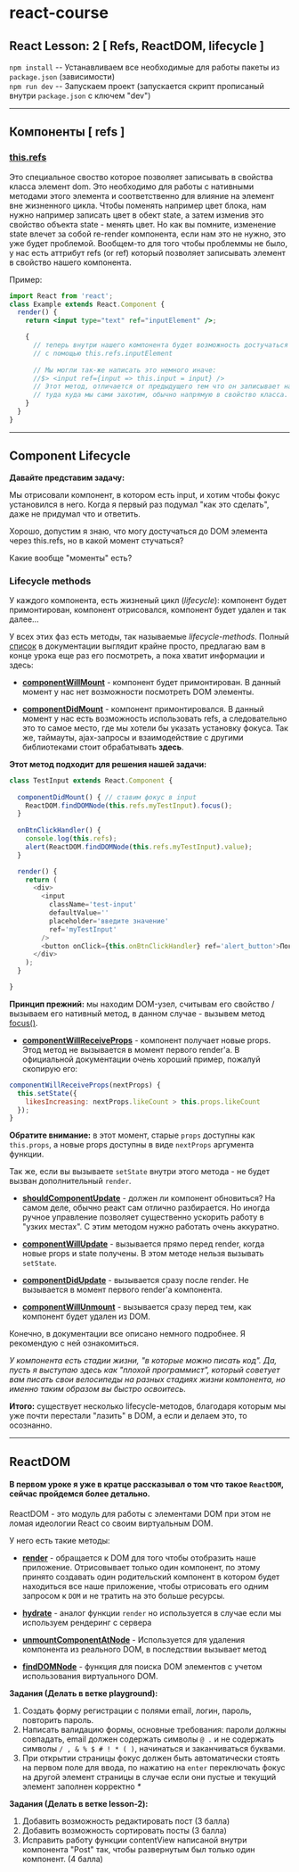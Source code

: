 # react-course
## React Lesson: 2 [ Refs, ReactDOM, lifecycle ]

`npm install` -- Устанавливаем все необходимые для работы пакеты из `package.json` (зависимости) <br/>
`npm run dev` -- Запускаем проект (запускается скрипт прописаный внутри `package.json` с ключем "dev")

---

## Компоненты [ refs ]

### [this.refs](https://reactjs.org/docs/refs-and-the-dom.html#when-to-use-refs)
Это специальное своство которое позволяет записывать в свойства класса элемент dom. Это необходимо для работы с нативными методами этого элемента и соответственно для влияние на элемент вне жизненного цикла. Чтобы поменять например цвет блока, нам нужно например записать цвет в обект state, а затем изменив это свойство объекта state - менять цвет. Но как вы помните, изменение state влечет за собой re-render компонента, если нам это не нужно, это уже будет проблемой. Вообщем-то для того чтобы проблеммы не было, у нас есть аттрибут refs (or ref) который позволяет записывать элемент в свойство нашего компонента.

Пример: 
```jsx
import React from 'react';
class Example extends React.Component {
  render() {
    return <input type="text" ref="inputElement" />;

    {
      // теперь внутри нашего компонента будет возможность достучаться до этого инпута 
      // с помощью this.refs.inputElement
      
      // Мы могли так-же написать это немного иначе: 
      //$> <input ref={input => this.input = input} />
      // Этот метод, отличается от предыдущего тем что он записывает наш элемент 
      // туда куда мы сами захотим, обычно напрямую в свойство класса.
    }
  }
}
``` 

---

<!-- > #### PS: Материал про "жизненный цикл" был честно взят [отсюда](https://maxfarseer.gitbooks.io/react-course-ru/content/zhiznennii_tsikl_komponenta.html), и немного откоректирован. -->
## Component Lifecycle
<!-- 

**Жизненный цикл в react** - это определенный набор функций которые вызываются при определенных обстоятельствах.
 -->

<!-- ---------------------------- -->
**Давайте представим задачу:**

Мы отрисовали компонент, в котором есть input, и хотим чтобы фокус установился в него. Когда я первый раз подумал "как это сделать", даже не придумал что и ответить.

Хорошо, допустим я знаю, что могу достучаться до DOM элемента через this.refs, но в какой момент стучаться?

Какие вообще "моменты" есть?

### Lifecycle methods

У каждого компонента, есть жизненый цикл (*lifecycle*): компонент будет примонтирован, компонент отрисовался, компонент будет удален и так далее...

У всех этих фаз есть методы, так называемые *lifecycle-methods*. Полный [список](https://facebook.github.io/react/docs/react-component.html) в документации выглядит крайне просто, предлагаю вам в конце урока еще раз его посмотреть, а пока хватит информации и здесь:

- **[componentWillMount](https://facebook.github.io/react/docs/react-component.html#componentwillmount)** - компонент будет примонтирован. В данный момент у нас нет возможности посмотреть DOM элементы.

- **[componentDidMount](https://facebook.github.io/react/docs/react-component.html#componentdidmount)** - компонент   примонтировался. В данный момент у нас есть возможность использовать refs, а следовательно это то самое место, где мы хотели бы указать установку фокуса. Так же, таймауты, ajax-запросы и взаимодействие с другими библиотеками стоит обрабатывать **здесь**. 

**Этот метод подходит для решения нашей задачи:**
```javascript
class TestInput extends React.Component {
  
  componentDidMount() { // ставим фокус в input
    ReactDOM.findDOMNode(this.refs.myTestInput).focus();
  }
  
  onBtnClickHandler() {
    console.log(this.refs);
    alert(ReactDOM.findDOMNode(this.refs.myTestInput).value);
  }

  render() {
    return (
      <div>
        <input
          className='test-input'
          defaultValue=''
          placeholder='введите значение'
          ref='myTestInput'
        />
        <button onClick={this.onBtnClickHandler} ref='alert_button'>Показать alert</button>
      </div>
    );
  }

}

```

**Принцип прежний:** мы находим DOM-узел, считывам его свойство / вызываем его нативный метод, в данном случае - вызывем метод [focus()](https://developer.mozilla.org/ru/docs/Web/API/HTMLElement/focus).

- **[componentWillReceiveProps](https://facebook.github.io/react/docs/react-component.html#componentwillreceiveprops)** - компонент получает новые props. Этод метод не вызывается в момент первого render'a. В официальной документации очень хороший пример, пожалуй скопирую его:

```javascript
componentWillReceiveProps(nextProps) {
  this.setState({
    likesIncreasing: nextProps.likeCount > this.props.likeCount
  });
}
```

**Обратите внимание:** в этот момент, старые `props` доступны как `this.props`, а новые props доступны в виде `nextProps` аргумента функции.

Так же, если вы вызываете `setState` внутри этого метода - не будет вызван дополнительный `render`.

- **[shouldComponentUpdate](https://facebook.github.io/react/docs/react-component.html#shouldcomponentupdate)** - должен ли компонент обновиться? На самом деле, обычно реакт сам отлично разбирается. Но иногда ручное управление позволяет существенно ускорить работу в "узких местах". С этим методом нужно работать очень аккуратно.

- **[componentWillUpdate](https://facebook.github.io/react/docs/react-component.html#componentwillupdate)** - вызывается прямо перед render, когда новые props и state получены. В этом методе нельзя вызывать `setState`.

- **[componentDidUpdate](https://facebook.github.io/react/docs/react-component.html#componentdidupdate)** - вызывается сразу после render. Не вызывается в момент первого render'а компонента.

- **[componentWillUnmount](https://facebook.github.io/react/docs/react-component.html#componentwillunmount)** - вызывается сразу перед тем, как компонент будет удален из DOM.

Конечно, в документации все описано немного подробнее. Я рекомендую с ней ознакомиться.

*У компонента есть стадии жизни, "в которые можно писать код". Да, пусть я выступаю здесь как "плохой программист", который советует вам писать свои велосипеды на разных стадиях жизни компонента, но именно таким образом вы быстро освоитесь.*

**Итого:** существует несколько lifecycle-методов, благодаря которым мы уже почти перестали "лазить" в DOM, а если и делаем это, то осознанно.

--- 

## ReactDOM

#### В первом уроке я уже в кратце рассказывал о том что такое `ReactDOM`, сейчас пройдемся более детально. 

ReactDOM - это модуль для работы с элементами DOM при этом не ломая идеологии React со своим виртуальным DOM. 

У него есть такие методы:
- **[render](https://facebook.github.io/react/docs/react-dom.html#render)** - обращается к DOM для того чтобы отобразить наше приложение. Отрисовывает только один компонент, по этому принято создавать один родительский компонент в котором будет находиться все наше приложение, чтобы отрисовать его одним запросом к `DOM` и не тратить на это больше ресурсы. 

- **[hydrate](https://facebook.github.io/react/docs/react-dom.html#hydrate)** - аналог функции `render` но используется в случае если мы используем рендеринг с сервера

- **[unmountComponentAtNode](https://facebook.github.io/react/docs/react-dom.html#unmountcomponentatnode)** - Используется для удаления компонента из реального DOM, в последствии вызывает метод   

- **[findDOMNode](https://facebook.github.io/react/docs/react-dom.html#finddomnode)** - функция для поиска DOM элементов с учетом использования виртуального DOM.

<!-- - **[createPortal](https://facebook.github.io/react/docs/react-dom.html#createportal)** -  -->

**Задания (Делать в ветке playground):** 
1. Создать форму регистрации с полями email, логин, пароль, повторить пароль.
2. Написать валидацию формы, основные требования: пароли должны совпадать, email должен содержать символы   `@ .` и не содержать символы `/ , & % $ # ! * ( )`, начинаться и заканчиваться буквами.
3. При открытии страницы фокус должен быть автоматически стоять на первом поле для ввода, по нажатию на `enter` переключать фокус на другой элемент страницы в случае если они пустые и текущий элемент заполнен корректно _*_
  

**Задания (Делать в ветке lesson-2):** 
1. Добавить возможность редактировать пост (3 балла)
2. Добавить возможность сортировать посты  (3 балла)
3. Исправить работу функции contentView написаной внутри компонента "Post" так, чтобы развернутым был только один компонент. (4 балла)
